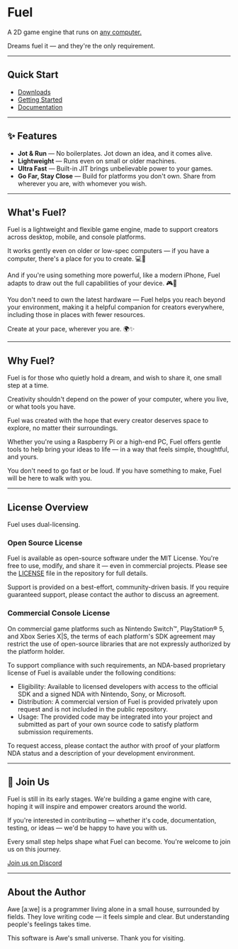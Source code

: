 Fuel
====

A 2D game engine that runs on [any computer.](docs/porting.md)

Dreams fuel it — and they're the only requirement.

---

## Quick Start

* [Downloads](https://github.com/awemorris/fuel/releases)
* [Getting Started](docs/gettingstarted.md)
* [Documentation](docs/index.md)

---

## ✨ Features

* **Jot & Run** — No boilerplates. Jot down an idea, and it comes alive.
* **Lightweight** — Runs even on small or older machines.
* **Ultra Fast** — Built-in JIT brings unbelievable power to your games.
* **Go Far, Stay Close** — Build for platforms you don't own. Share from wherever you are, with whomever you wish.

---

## What's Fuel?

Fuel is a lightweight and flexible game engine, made to support
creators across desktop, mobile, and console platforms.

It works gently even on older or low-spec computers — if you have a
computer, there's a place for you to create. 💻🌱

And if you're using something more powerful, like a modern iPhone,
Fuel adapts to draw out the full capabilities of your device. 🎮📱

You don't need to own the latest hardware — Fuel helps you reach
beyond your environment, making it a helpful companion for creators
everywhere, including those in places with fewer resources.

Create at your pace, wherever you are. 🌍✨

---

## Why Fuel?

Fuel is for those who quietly hold a dream, and wish to share it, one
small step at a time.

Creativity shouldn't depend on the power of your computer, where you
live, or what tools you have.

Fuel was created with the hope that every creator deserves space to
explore, no matter their surroundings.

Whether you're using a Raspberry Pi or a high-end PC, Fuel offers
gentle tools to help bring your ideas to life — in a way that feels
simple, thoughtful, and yours.

You don't need to go fast or be loud.  If you have something to make,
Fuel will be here to walk with you.

---

## License Overview

Fuel uses dual-licensing.

### Open Source License

Fuel is available as open-source software under the MIT License.
You're free to use, modify, and share it — even in commercial projects.
Please see the [LICENSE](LICENSE) file in the repository for full details.

Support is provided on a best-effort, community-driven basis.
If you require guaranteed support, please contact the author to discuss an agreement.

### Commercial Console License

On commercial game platforms such as Nintendo Switch™, PlayStation® 5,
and Xbox Series X|S, the terms of each platform's SDK agreement may
restrict the use of open-source libraries that are not expressly
authorized by the platform holder.

To support compliance with such requirements, an NDA-based proprietary
license of Fuel is available under the following conditions:

* Eligibility: Available to licensed developers with access to the official SDK and a signed NDA with Nintendo, Sony, or Microsoft.
* Distribution: A commercial version of Fuel is provided privately upon request and is not included in the public repository.
* Usage: The provided code may be integrated into your project and submitted as part of your own source code to satisfy platform submission requirements.

To request access, please contact the author with proof of your platform NDA status and a description of your development environment.

---

## 🤝 Join Us

Fuel is still in its early stages.
We're building a game engine with care, hoping it will inspire and
empower creators around the world.

If you're interested in contributing — whether it's code,
documentation, testing, or ideas — we'd be happy to have you with us.

Every small step helps shape what Fuel can become. You're welcome to
join us on this journey.

[Join us on Discord](https://discord.gg/ybHWSqDVEX)

---

## About the Author

Awe [aːwe] is a programmer living alone in a small house,
surrounded by fields. They love writing code — it feels simple and
clear. But understanding people's feelings takes time.

This software is Awe's small universe. Thank you for visiting.
